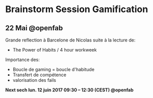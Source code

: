 # Brainstorm Session Gamification


## 22 Mai @openfab
Grande reflection à Barcelone de Nicolas suite à la lecture de: 
- The Power of Habits / 4 hour workweek 

Importance des: 
- Boucle de gaming = boucle d'habitude
- Transfert de compétence 
- valorisation des fails


**Next sech lun. 12 juin 2017 09:30 – 12:30 (CEST) @openfab**
